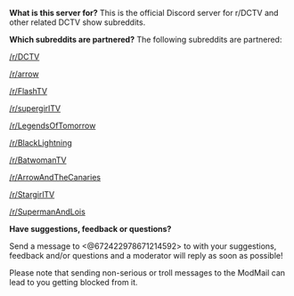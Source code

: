 **What is this server for?**
This is the official Discord server for r/DCTV and other related DCTV show subreddits.

**Which subreddits are partnered?**
The following subreddits are partnered:

[/r/DCTV](https://www.reddit.com/r/DCTV/)

[/r/arrow](https://www.reddit.com/r/arrow/)

[/r/FlashTV](https://www.reddit.com/r/FlashTV/)

[/r/supergirlTV](https://www.reddit.com/r/supergirlTV/)

[/r/LegendsOfTomorrow](https://www.reddit.com/r/LegendsOfTomorrow/)

[/r/BlackLightning](https://www.reddit.com/r/BlackLightning/)

[/r/BatwomanTV](https://www.reddit.com/r/BatwomanTV/)

[/r/ArrowAndTheCanaries](https://www.reddit.com/r/ArrowAndTheCanaries/)

[/r/StargirlTV](https://www.reddit.com/r/StargirlTV/)

[/r/SupermanAndLois](https://www.reddit.com/r/SupermanAndLois/)

**Have suggestions, feedback or questions?**

Send a message to <@672422978671214592> to with your suggestions, feedback and/or questions and a moderator will reply as soon as possible!  

Please note that sending non-serious or troll messages to the ModMail can lead to you getting blocked from it.
